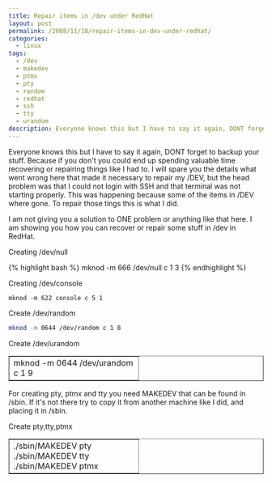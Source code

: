 ```yaml
---
title: Repair items in /dev under RedHat
layout: post
permalink: /2008/11/18/repair-items-in-dev-under-redhat/
categories:
  - linux
tags:
  - /dev
  - makedev
  - ptmx
  - pty
  - random
  - redhat
  - ssh
  - tty
  - urandom
description: Everyone knows this but I have to say it again, DONT forget to backup your stuff. 
---
```

Everyone knows this but I have to say it again, DONT forget to backup your stuff. Because if you don't you could end up spending valuable time recovering or repairing things like I had to. I will spare you the details what went wrong here that made it necessary to repair my /DEV, but the head problem was that I could not login with SSH and that terminal was not starting properly. This was happening because some of the items in /DEV where gone. To repair those tings this is what I did.

I am not giving you a solution to ONE problem or anything like that here. I am showing you how you can recover or repair some stuff in /dev in RedHat.

Creating /dev/null

{% highlight bash %}
mknod -m 666 /dev/null c 1 3
{% endhighlight %}

Creating /dev/console

    mknod -m 622 console c 5 1

Create /dev/random

```bash
mknod -m 0644 /dev/random c 1 8
```

Create /dev/urandom

<table border="1" cellspacing="0" cellpadding="4" width="100%">
  <col width="256"></col> <tr>
    <td width="100%" valign="top">
      mknod -m 0644 /dev/urandom c 1 9
    </td>
  </tr>
</table>

For creating pty, ptmx and tty you need MAKEDEV that can be found in /sbin. If it's not there try to copy it from another machine like I did, and placing it in /sbin.

Create pty,tty,ptmx

<table border="1" cellspacing="0" cellpadding="4" width="100%">
  <col width="256"></col> <tr>
    <td width="100%" valign="top">
      ./sbin/MAKEDEV pty<br /> ./sbin/MAKEDEV tty<br /> ./sbin/MAKEDEV ptmx
    </td>
  </tr>
</table>